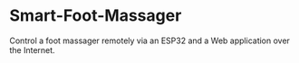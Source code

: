 # Smart-Foot-Massager
Control a foot massager remotely via an ESP32 and a Web application over the Internet.
